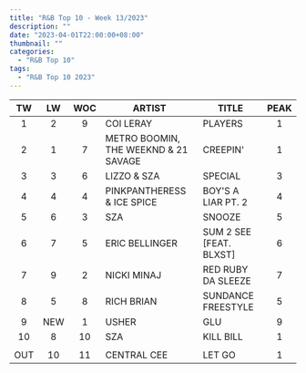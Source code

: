 ```yaml
---
title: "R&B Top 10 - Week 13/2023"
description: ""
date: "2023-04-01T22:00:00+08:00"
thumbnail: ""
categories:
  - "R&B Top 10"
tags:
  - "R&B Top 10 2023"
---
```

<!--more-->
|TW|LW|WOC|ARTIST|TITLE|PEAK|
|:----:|:----:|:----:|----|----|:----:|
|1|2|9|COI LERAY|PLAYERS|1|
|2|1|7|METRO BOOMIN, THE WEEKND & 21 SAVAGE|CREEPIN'|1|
|3|3|6|LIZZO & SZA|SPECIAL|3|
|4|4|4|PINKPANTHERESS & ICE SPICE|BOY'S A LIAR PT. 2|4|
|5|6|3|SZA|SNOOZE|5|
|6|7|5|ERIC BELLINGER|SUM 2 SEE [FEAT. BLXST]|6|
|7|9|2|NICKI MINAJ|RED RUBY DA SLEEZE|7|
|8|5|8|RICH BRIAN|SUNDANCE FREESTYLE|5|
|9|NEW|1|USHER|GLU|9|
|10|8|10|SZA|KILL BILL|1|
| | | | | | |
|OUT|10|11|CENTRAL CEE|LET GO|1|